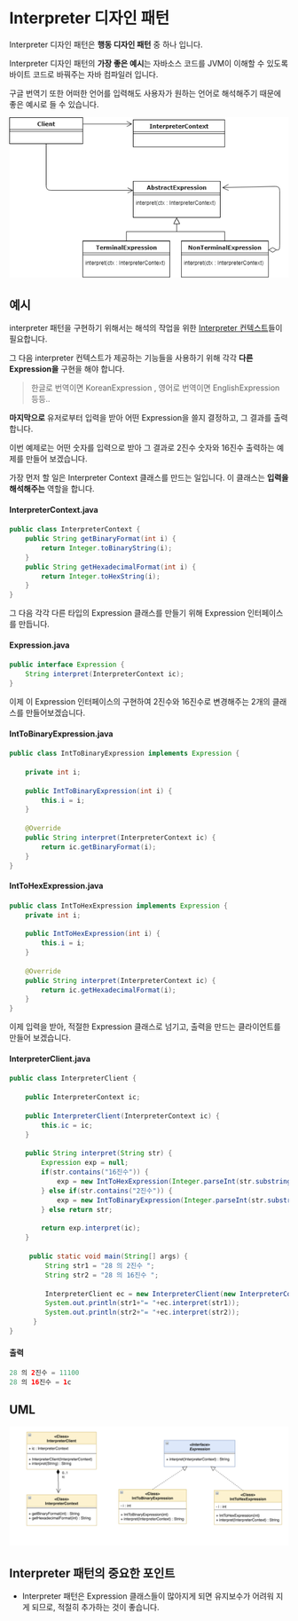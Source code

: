 # Interpreter 디자인 패턴

Interpreter 디자인 패턴은 **행동 디자인 패턴** 중 하나 입니다. 

Interpreter 디자인 패턴의 **가장 좋은 예시**는 자바소스 코드를 JVM이 이해할 수 있도록 바이트 코드로 바꿔주는 자바 컴파일러 입니다. 

구글 번역기 또한 어떠한 언어를 입력해도 사용자가 원하는 언어로 해석해주기 때문에 좋은 예시로 들 수 있습니다.

![](https://github.com/DaeAkin/java-design-pattern/blob/master/docs/Interpreter.png?raw=true)

## 예시

interpreter 패턴을 구현하기 위해서는 해석의 작업을 위한 <u>Interpreter 컨텍스트</u>들이 필요합니다.

그 다음 interpreter 컨텍스트가 제공하는 기능들을 사용하기 위해 각각 **다른 Expression을** 구현을 해야 합니다.

> 한글로 번역이면 KoreanExpression , 영어로 번역이면 EnglishExpression 등등..

**마지막으로** 유저로부터 입력을 받아 어떤 Expression을 쓸지 결정하고, 그 결과를 출력합니다.

이번 예제로는 어떤 숫자를 입력으로 받아 그 결과로 2진수 숫자와 16진수 출력하는 예제를 만들어 보겠습니다.

가장 먼저 할 일은 Interpreter Context 클래스를 만드는 일입니다. 이 클래스는 **입력을 해석해주는** 역할을 합니다.

#### InterpreterContext.java

```java
public class InterpreterContext {
    public String getBinaryFormat(int i) {
        return Integer.toBinaryString(i);
    }
    public String getHexadecimalFormat(int i) {
        return Integer.toHexString(i);
    }
}
```



그 다음 각각 다른 타입의 Expression 클래스를 만들기 위해 Expression 인터페이스를 만듭니다.

#### Expression.java

```java
public interface Expression {
    String interpret(InterpreterContext ic);
}
```



이제 이 Expression 인터페이스의 구현하여 2진수와 16진수로 변경해주는 2개의 클래스를 만들어보겠습니다.

#### IntToBinaryExpression.java

```java
public class IntToBinaryExpression implements Expression {

    private int i;

    public IntToBinaryExpression(int i) {
        this.i = i;
    }

    @Override
    public String interpret(InterpreterContext ic) {
        return ic.getBinaryFormat(i);
    }
}
```



#### IntToHexExpression.java

```java
public class IntToHexExpression implements Expression {
    private int i;

    public IntToHexExpression(int i) {
        this.i = i;
    }

    @Override
    public String interpret(InterpreterContext ic) {
        return ic.getHexadecimalFormat(i);
    }
}
```



이제 입력을 받아, 적절한 Expression 클래스로 넘기고, 출력을 만드는 클라이언트를 만들어 보겠습니다.

#### InterpreterClient.java

```java
public class InterpreterClient {

    public InterpreterContext ic;

    public InterpreterClient(InterpreterContext ic) {
        this.ic = ic;
    }

    public String interpret(String str) {
        Expression exp = null;
        if(str.contains("16진수")) {
            exp = new IntToHexExpression(Integer.parseInt(str.substring(0,str.indexOf(" "))));
        } else if(str.contains("2진수")) {
            exp = new IntToBinaryExpression(Integer.parseInt(str.substring(0,str.indexOf(" "))));
        } else return str;

        return exp.interpret(ic);
    }

     public static void main(String[] args) {
         String str1 = "28 의 2진수 ";
         String str2 = "28 의 16진수 ";

         InterpreterClient ec = new InterpreterClient(new InterpreterContext());
         System.out.println(str1+"= "+ec.interpret(str1));
         System.out.println(str2+"= "+ec.interpret(str2));
      }
}
```



#### 출력

```java
28 의 2진수 = 11100
28 의 16진수 = 1c
```



## UML

![](https://github.com/DaeAkin/java-design-pattern/blob/master/docs/InterpreterPattenUML.png?raw=true)

## Interpreter 패턴의 중요한 포인트

- Interpreter 패턴은 Expression 클래스들이 많아지게 되면 유지보수가 어려워 지게 되므로, 적절히 추가하는 것이 좋습니다.